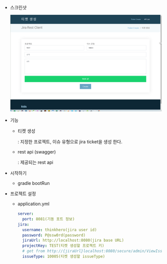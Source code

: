 * 스크린샷

  ![jira-rest-api-screen](asset/jira-rest-api-screen.PNG)

* 기능

  * 티켓 생성

    : 지정한 프로젝트, 이슈 유형으로 jira ticket을 생성 한다.

  * rest api (swagger)

    : 제공되는 rest api 

* 시작하기

  * gradle bootRun

* 프로젝트 설정

  * application.yml

    ```yaml
    server:
      port: 8081(기동 포트 정보)
    jira:
      username: thinkhero(jira user id)
      password: P@ssw0rd(password)
      jiraUrl: http://localhost:8080(jira base URL)
      projectKey: TEST(티켓 생성할 프로젝트 키)
      # get from http://{jiraUrl}localhost:8080/secure/admin/ViewIssueTypes.jspa
      issueType: 10005(티켓 생성할 issueType)
    ```

    ​

